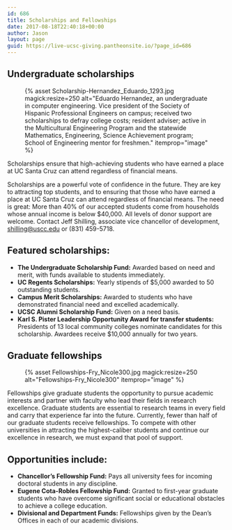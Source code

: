 ```yaml
---
id: 686
title: Scholarships and Fellowships
date: 2017-08-18T22:40:18+00:00
author: Jason
layout: page
guid: https://live-ucsc-giving.pantheonsite.io/?page_id=686
---
```

## Undergraduate scholarships
<figure class="inline-image left">
{% asset Scholarship-Hernandez_Eduardo_1293.jpg magick:resize=250 alt="Eduardo Hernandez, an undergraduate in computer engineering. Vice president of the Society of Hispanic Professional Engineers on campus; received two scholarships to defray college costs; resident adviser; active in the Multicultural Engineering Program and the statewide Mathematics, Engineering, Science Achievement program; School of Engineering mentor for freshmen." itemprop="image" %}</figure>
Scholarships ensure that high-achieving students who have earned a place at UC Santa Cruz can attend regardless of financial means.

Scholarships are a powerful vote of confidence in the future. They are key to attracting top students, and to ensuring that those who have earned a place at UC Santa Cruz can attend regardless of financial means. The need is great: More than 40% of our accepted students come from households whose annual income is below $40,000. All levels of donor support are welcome. Contact Jeff Shilling, associate vice chancellor of development, shilling@uscc.edu or (831) 459-5718.

## Featured scholarships:

  * **The Undergraduate Scholarship Fund:** Awarded based on need and merit, with funds available to students immediately.
  * **UC Regents Scholarships:** Yearly stipends of $5,000 awarded to 50 outstanding students.
  * **Campus Merit Scholarships:** Awarded to students who have demonstrated financial need and excelled academically.
  * **UCSC Alumni Scholarship Fund:** Given on a need basis.
  * **Karl S. Pister Leadership Opportunity Award for transfer students:** Presidents of 13 local community colleges nominate candidates for this scholarship. Awardees receive $10,000 annually for two years.

## Graduate fellowships
<figure class="inline-image left">
{% asset Fellowships-Fry_Nicole300.jpg magick:resize=250 alt="Fellowships-Fry_Nicole300" itemprop="image" %}</figure>
Fellowships give graduate students the opportunity to pursue academic interests and partner with faculty who lead their fields in research excellence. Graduate students are essential to research teams in every field and carry that experience far into the future. Currently, fewer than half of our graduate students receive fellowships. To compete with other universities in attracting the highest-caliber students and continue our excellence in research, we must expand that pool of support.

## Opportunities include:

  * **Chancellor’s Fellowship Fund:** Pays all university fees for incoming doctoral students in any discipline.
  * **Eugene Cota-Robles Fellowship Fund:** Granted to first-year graduate students who have overcome significant social or educational obstacles to achieve a college education.
  * **Divisional and Department Funds:** Fellowships given by the Dean’s Offices in each of our academic divisions.
